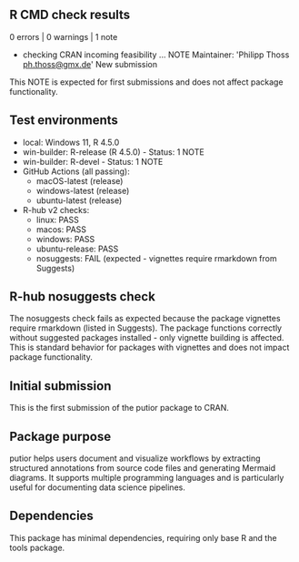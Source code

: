 ## R CMD check results

0 errors | 0 warnings | 1 note

* checking CRAN incoming feasibility ... NOTE
  Maintainer: 'Philipp Thoss <ph.thoss@gmx.de>'
  New submission

This NOTE is expected for first submissions and does not affect package functionality.

## Test environments

* local: Windows 11, R 4.5.0
* win-builder: R-release (R 4.5.0) - Status: 1 NOTE
* win-builder: R-devel - Status: 1 NOTE  
* GitHub Actions (all passing): 
  - macOS-latest (release)
  - windows-latest (release)  
  - ubuntu-latest (release)
* R-hub v2 checks:
  - linux: PASS
  - macos: PASS
  - windows: PASS
  - ubuntu-release: PASS
  - nosuggests: FAIL (expected - vignettes require rmarkdown from Suggests)

## R-hub nosuggests check

The nosuggests check fails as expected because the package vignettes require rmarkdown (listed in Suggests). The package functions correctly without suggested packages installed - only vignette building is affected. This is standard behavior for packages with vignettes and does not impact package functionality.

## Initial submission

This is the first submission of the putior package to CRAN.

## Package purpose

putior helps users document and visualize workflows by extracting structured annotations from source code files and generating Mermaid diagrams. It supports multiple programming languages and is particularly useful for documenting data science pipelines.

## Dependencies

This package has minimal dependencies, requiring only base R and the tools package.
